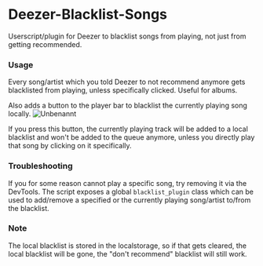 # Deezer-Blacklist-Songs
Userscript/plugin for Deezer to blacklist songs from playing, not just from getting recommended.

### Usage
Every song/artist which you told Deezer to not recommend anymore gets blacklisted from playing, unless specifically clicked. Useful for albums.

Also adds a button to the player bar to blacklist the currently playing song locally.
![Unbenannt](https://github.com/user-attachments/assets/0b6f78b6-2046-489c-94c9-884782725652)

If you press this button, the currently playing track will be added to a local blacklist and won't be added to the queue anymore, unless you directly play that song by clicking on it specifically.

### Troubleshooting
If you for some reason cannot play a specific song, try removing it via the DevTools. The script exposes a global `blacklist_plugin` class which can be used to add/remove a specified or the currently playing song/artist to/from the blacklist.

### Note
The local blacklist is stored in the localstorage, so if that gets cleared, the local blacklist will be gone, the "don't recommend" blacklist will still work.
